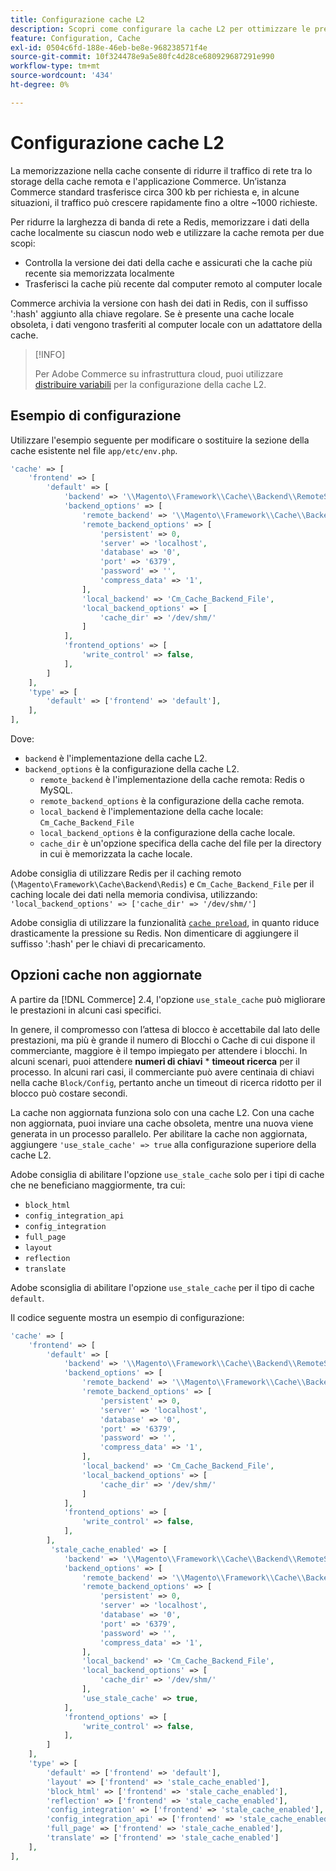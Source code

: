 ```yaml
---
title: Configurazione cache L2
description: Scopri come configurare la cache L2 per ottimizzare le prestazioni di Adobe Commerce. Scopri i passaggi di configurazione e le tecniche di riduzione del traffico di rete.
feature: Configuration, Cache
exl-id: 0504c6fd-188e-46eb-be8e-968238571f4e
source-git-commit: 10f324478e9a5e80fc4d28ce680929687291e990
workflow-type: tm+mt
source-wordcount: '434'
ht-degree: 0%

---
```


# Configurazione cache L2

La memorizzazione nella cache consente di ridurre il traffico di rete tra lo storage della cache remota e l&#39;applicazione Commerce. Un’istanza Commerce standard trasferisce circa 300 kb per richiesta e, in alcune situazioni, il traffico può crescere rapidamente fino a oltre ~1000 richieste.

Per ridurre la larghezza di banda di rete a Redis, memorizzare i dati della cache localmente su ciascun nodo web e utilizzare la cache remota per due scopi:

- Controlla la versione dei dati della cache e assicurati che la cache più recente sia memorizzata localmente
- Trasferisci la cache più recente dal computer remoto al computer locale

Commerce archivia la versione con hash dei dati in Redis, con il suffisso &#39;:hash&#39; aggiunto alla chiave regolare. Se è presente una cache locale obsoleta, i dati vengono trasferiti al computer locale con un adattatore della cache.

>[!INFO]
>
>Per Adobe Commerce su infrastruttura cloud, puoi utilizzare [distribuire variabili](https://experienceleague.adobe.com/docs/commerce-cloud-service/user-guide/configure/env/stage/variables-deploy.html#redis_backend) per la configurazione della cache L2.

## Esempio di configurazione

Utilizzare l&#39;esempio seguente per modificare o sostituire la sezione della cache esistente nel file `app/etc/env.php`.

```php
'cache' => [
    'frontend' => [
        'default' => [
            'backend' => '\\Magento\\Framework\\Cache\\Backend\\RemoteSynchronizedCache',
            'backend_options' => [
                'remote_backend' => '\\Magento\\Framework\\Cache\\Backend\\Redis',
                'remote_backend_options' => [
                    'persistent' => 0,
                    'server' => 'localhost',
                    'database' => '0',
                    'port' => '6379',
                    'password' => '',
                    'compress_data' => '1',
                ],
                'local_backend' => 'Cm_Cache_Backend_File',
                'local_backend_options' => [
                    'cache_dir' => '/dev/shm/'
                ]
            ],
            'frontend_options' => [
                'write_control' => false,
            ],
        ]
    ],
    'type' => [
        'default' => ['frontend' => 'default'],
    ],
],
```

Dove:

- `backend` è l&#39;implementazione della cache L2.
- `backend_options` è la configurazione della cache L2.
   - `remote_backend` è l&#39;implementazione della cache remota: Redis o MySQL.
   - `remote_backend_options` è la configurazione della cache remota.
   - `local_backend` è l&#39;implementazione della cache locale: `Cm_Cache_Backend_File`
   - `local_backend_options` è la configurazione della cache locale.
   - `cache_dir` è un&#39;opzione specifica della cache del file per la directory in cui è memorizzata la cache locale.

Adobe consiglia di utilizzare Redis per il caching remoto (`\Magento\Framework\Cache\Backend\Redis`) e `Cm_Cache_Backend_File` per il caching locale dei dati nella memoria condivisa, utilizzando: `'local_backend_options' => ['cache_dir' => '/dev/shm/']`

Adobe consiglia di utilizzare la funzionalità [`cache preload`](redis-pg-cache.md#redis-preload-feature), in quanto riduce drasticamente la pressione su Redis. Non dimenticare di aggiungere il suffisso &#39;:hash&#39; per le chiavi di precaricamento.

## Opzioni cache non aggiornate

A partire da [!DNL Commerce] 2.4, l&#39;opzione `use_stale_cache` può migliorare le prestazioni in alcuni casi specifici.

In genere, il compromesso con l’attesa di blocco è accettabile dal lato delle prestazioni, ma più è grande il numero di Blocchi o Cache di cui dispone il commerciante, maggiore è il tempo impiegato per attendere i blocchi. In alcuni scenari, puoi attendere **numeri di chiavi** \* **timeout ricerca** per il processo. In alcuni rari casi, il commerciante può avere centinaia di chiavi nella cache `Block/Config`, pertanto anche un timeout di ricerca ridotto per il blocco può costare secondi.

La cache non aggiornata funziona solo con una cache L2. Con una cache non aggiornata, puoi inviare una cache obsoleta, mentre una nuova viene generata in un processo parallelo. Per abilitare la cache non aggiornata, aggiungere `'use_stale_cache' => true` alla configurazione superiore della cache L2.

Adobe consiglia di abilitare l&#39;opzione `use_stale_cache` solo per i tipi di cache che ne beneficiano maggiormente, tra cui:

- `block_html`
- `config_integration_api`
- `config_integration`
- `full_page`
- `layout`
- `reflection`
- `translate`

Adobe sconsiglia di abilitare l&#39;opzione `use_stale_cache` per il tipo di cache `default`.

Il codice seguente mostra un esempio di configurazione:

```php
'cache' => [
    'frontend' => [
        'default' => [
            'backend' => '\\Magento\\Framework\\Cache\\Backend\\RemoteSynchronizedCache',
            'backend_options' => [
                'remote_backend' => '\\Magento\\Framework\\Cache\\Backend\\Redis',
                'remote_backend_options' => [
                    'persistent' => 0,
                    'server' => 'localhost',
                    'database' => '0',
                    'port' => '6379',
                    'password' => '',
                    'compress_data' => '1',
                ],
                'local_backend' => 'Cm_Cache_Backend_File',
                'local_backend_options' => [
                    'cache_dir' => '/dev/shm/'
                ]
            ],
            'frontend_options' => [
                'write_control' => false,
            ],
        ],
         'stale_cache_enabled' => [
            'backend' => '\\Magento\\Framework\\Cache\\Backend\\RemoteSynchronizedCache',
            'backend_options' => [
                'remote_backend' => '\\Magento\\Framework\\Cache\\Backend\\Redis',
                'remote_backend_options' => [
                    'persistent' => 0,
                    'server' => 'localhost',
                    'database' => '0',
                    'port' => '6379',
                    'password' => '',
                    'compress_data' => '1',
                ],
                'local_backend' => 'Cm_Cache_Backend_File',
                'local_backend_options' => [
                    'cache_dir' => '/dev/shm/'
                ],
                'use_stale_cache' => true,
            ],
            'frontend_options' => [
                'write_control' => false,
            ],
        ]
    ],
    'type' => [
        'default' => ['frontend' => 'default'],
        'layout' => ['frontend' => 'stale_cache_enabled'],
        'block_html' => ['frontend' => 'stale_cache_enabled'],
        'reflection' => ['frontend' => 'stale_cache_enabled'],
        'config_integration' => ['frontend' => 'stale_cache_enabled'],
        'config_integration_api' => ['frontend' => 'stale_cache_enabled'],
        'full_page' => ['frontend' => 'stale_cache_enabled'],
        'translate' => ['frontend' => 'stale_cache_enabled']
    ],
],
```
